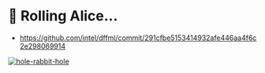 # 🐢 Rolling Alice...

- https://github.com/intel/dffml/commit/291cfbe5153414932afe446aa4f6c2e298069914

[![hole-rabbit-hole](https://user-images.githubusercontent.com/5950433/196436807-68881b75-2006-4734-b4a2-63dc3d17b634.gif)](https://github.com/intel/dffml/commit/291cfbe5153414932afe446aa4f6c2e298069914)
